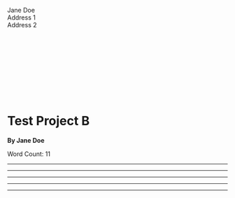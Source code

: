 Jane Doe  
Address 1  
Address 2

 

 

 

 

 

# Test Project B

**By Jane Doe**

Word Count: 11

* * *

* * *

* * *

* * *

* * *

